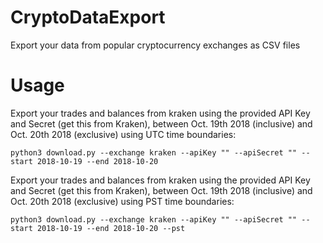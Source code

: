 # CryptoDataExport
Export your data from popular cryptocurrency exchanges as CSV files

# Usage

Export your trades and balances from kraken using the provided API Key and Secret (get this from Kraken), between Oct. 19th 2018 (inclusive) and Oct. 20th 2018 (exclusive) using UTC time boundaries:

    python3 download.py --exchange kraken --apiKey "" --apiSecret "" --start 2018-10-19 --end 2018-10-20

Export your trades and balances from kraken using the provided API Key and Secret (get this from Kraken), between Oct. 19th 2018 (inclusive) and Oct. 20th 2018 (exclusive) using PST time boundaries:

    python3 download.py --exchange kraken --apiKey "" --apiSecret "" --start 2018-10-19 --end 2018-10-20 --pst
